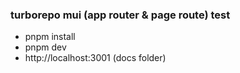 ### turborepo mui (app router & page route) test
- pnpm install
- pnpm dev
- http://localhost:3001 (docs folder)
